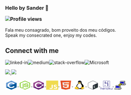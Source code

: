 ### Hello by Sander 👋 <p align="left"> <img src="https://komarev.com/ghpvc/?username=masander&color=green" alt="Profile views" /> </p>
Fala meu consagrado, bom proveito dos meu códigos.
<br>
Speak my consecrated one, enjoy my codes.
<br>

## Connect with me
[<img align="left" alt="linked-in" src="https://img.shields.io/badge/linkedin-%230077B5.svg?&style=for-the-badge&logo=linkedin&logoColor=white" />](https://www.linkedin.com/in/marcelo-sander-500b07170/)

[<img align="left" alt="medium" src="https://img.shields.io/badge/medium-%2312100E.svg?&style=for-the-badge&logo=medium&logoColor=white" />](https://medium.com/@MaSander)

[<img align="left" alt="stack-overflow" src="https://img.shields.io/badge/stack%20overflow-FE7A16?logo=stack-overflow&logoColor=white&style=for-the-badge" />](https://pt.stackoverflow.com/users/154473/marcelo-sander)

[<img align="left" alt="Microsoft" src="https://img.shields.io/badge/microsoft-%231877F2.svg?&style=for-the-badge&logo=microsoft&color=00a4ef" />](https://docs.microsoft.com/pt-br/users/masander/)
<br>

<div>
  <a href="https://github.com/MaSander">
  <img height="180em" src="https://github-readme-stats.vercel.app/api?username=masander&show_icons=true&theme=dark&include_all_commits=true&count_private=true"/>
  <img height="180em" src="https://github-readme-stats.vercel.app/api/top-langs/?username=masander&layout=compact&langs_count=7&theme=dark"/>
</div>


<div style="display: inline_block"><br>
    <img align="center" height="30" width="40" src="https://raw.githubusercontent.com/devicons/devicon/master/icons/c/c-original.svg">
  <img align="center" height="30" width="40" src="https://raw.githubusercontent.com/devicons/devicon/master/icons/nodejs/nodejs-plain.svg">
  <img align="center" height="30" width="40" src="https://raw.githubusercontent.com/devicons/devicon/master/icons/csharp/csharp-original.svg">
  <img align="center" height="30" width="40" src="https://raw.githubusercontent.com/devicons/devicon/master/icons/javascript/javascript-plain.svg">
  <img align="center" height="30" width="40" src="https://raw.githubusercontent.com/devicons/devicon/master/icons/html5/html5-original.svg">
  <img align="center" height="30" width="40" src="https://raw.githubusercontent.com/devicons/devicon/master/icons/linux/linux-original.svg">
  <img align="center" height="30" width="40" src="https://raw.githubusercontent.com/devicons/devicon/master/icons/bash/bash-original.svg">
  <img align="center" height="30" width="40" src="https://raw.githubusercontent.com/devicons/devicon/master/icons/heroku/heroku-original-wordmark.svg">
  <img align="center" height="30" width="40" src="https://raw.githubusercontent.com/devicons/devicon/master/icons/putty/putty-original.svg">
</div>
